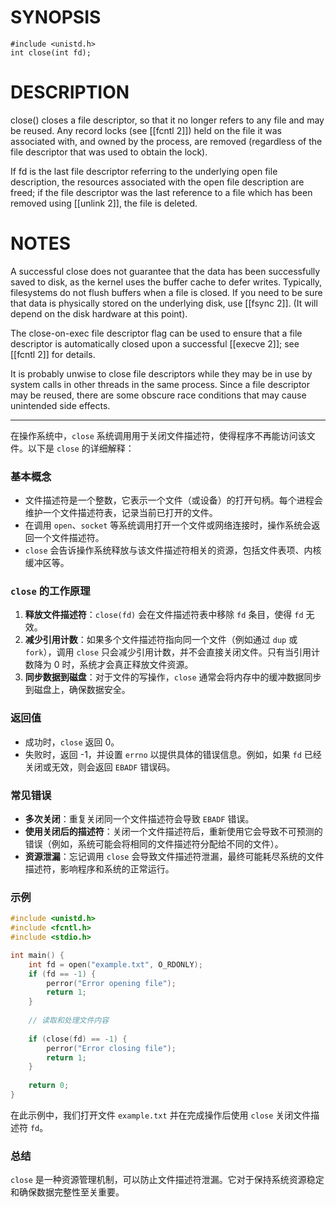 # SYNOPSIS
```
#include <unistd.h>
int close(int fd);
```

# DESCRIPTION
close() closes a file descriptor, so that it no longer refers to any file and may be reused. Any record locks (see [[fcntl 2]]) held on the file it was associated with, and owned by the process, are removed (regardless of the file descriptor that was used to obtain the lock).

If fd is the last file descriptor referring to the underlying open file description, the resources associated with the open file description are freed; if the file descriptor was the last reference to a file which has been removed using [[unlink 2]], the file is deleted.

# NOTES
A successful close does not guarantee that the data has been successfully saved to disk, as the kernel uses the buffer cache to defer writes. Typically, filesystems do not flush buffers when a file is closed. If you need to be sure that data is physically stored on the underlying disk, use [[fsync 2]]. (It will depend on the disk hardware at this point).

The close-on-exec file descriptor flag can be used to ensure that a file descriptor is automatically closed upon a successful [[execve 2]]; see [[fcntl 2]] for details.

It is probably unwise to close file descriptors while they may be in use by system calls in other threads in the same process. Since a file descriptor may be reused, there are some obscure race conditions that may cause unintended side effects.


---
在操作系统中，`close` 系统调用用于关闭文件描述符，使得程序不再能访问该文件。以下是 `close` 的详细解释：

### 基本概念
- 文件描述符是一个整数，它表示一个文件（或设备）的打开句柄。每个进程会维护一个文件描述符表，记录当前已打开的文件。
- 在调用 `open`、`socket` 等系统调用打开一个文件或网络连接时，操作系统会返回一个文件描述符。
- `close` 会告诉操作系统释放与该文件描述符相关的资源，包括文件表项、内核缓冲区等。

### `close` 的工作原理
1. **释放文件描述符**：`close(fd)` 会在文件描述符表中移除 `fd` 条目，使得 `fd` 无效。
2. **减少引用计数**：如果多个文件描述符指向同一个文件（例如通过 `dup` 或 `fork`），调用 `close` 只会减少引用计数，并不会直接关闭文件。只有当引用计数降为 0 时，系统才会真正释放文件资源。
3. **同步数据到磁盘**：对于文件的写操作，`close` 通常会将内存中的缓冲数据同步到磁盘上，确保数据安全。

### 返回值
- 成功时，`close` 返回 0。
- 失败时，返回 -1，并设置 `errno` 以提供具体的错误信息。例如，如果 `fd` 已经关闭或无效，则会返回 `EBADF` 错误码。

### 常见错误
- **多次关闭**：重复关闭同一个文件描述符会导致 `EBADF` 错误。
- **使用关闭后的描述符**：关闭一个文件描述符后，重新使用它会导致不可预测的错误（例如，系统可能会将相同的文件描述符分配给不同的文件）。
- **资源泄漏**：忘记调用 `close` 会导致文件描述符泄漏，最终可能耗尽系统的文件描述符，影响程序和系统的正常运行。

### 示例
```c
#include <unistd.h>
#include <fcntl.h>
#include <stdio.h>

int main() {
    int fd = open("example.txt", O_RDONLY);
    if (fd == -1) {
        perror("Error opening file");
        return 1;
    }
    
    // 读取和处理文件内容
    
    if (close(fd) == -1) {
        perror("Error closing file");
        return 1;
    }
    
    return 0;
}
```

在此示例中，我们打开文件 `example.txt` 并在完成操作后使用 `close` 关闭文件描述符 `fd`。

### 总结
`close` 是一种资源管理机制，可以防止文件描述符泄漏。它对于保持系统资源稳定和确保数据完整性至关重要。